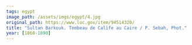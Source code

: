 ```yaml
---
tags: egypt
image_path: /assets/imgs/egypt/4.jpg
original_path: https://www.loc.gov/item/94514320/
title: "Sultan Barkouk. Tombeau de Calife au Caire / P. Sebah, Phot."
year: [1860-1890]
---
```



